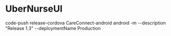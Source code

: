 # UberNurseUI
 code-push release-cordova CareConnect-android android -m --description "Release 1.3" --deploymentName Production